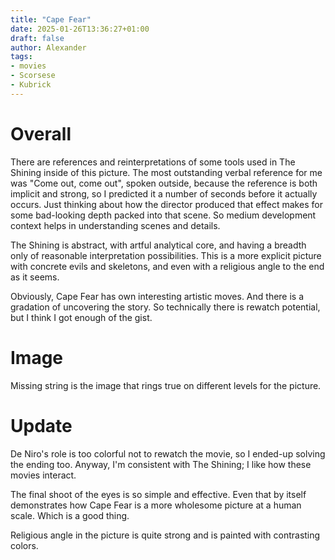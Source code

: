 ```yaml
---
title: "Cape Fear"
date: 2025-01-26T13:36:27+01:00
draft: false
author: Alexander
tags:
- movies
- Scorsese
- Kubrick
---
```


# Overall

There are references and reinterpretations of some tools used in The Shining inside of this picture.
The most outstanding verbal reference for me was "Come out, come out", spoken outside, because the reference is both implicit and strong, so I predicted it a number of seconds before it actually occurs.
Just thinking about how the director produced that effect makes for some bad-looking depth packed into that scene.
So medium development context helps in understanding scenes and details.

The Shining is abstract, with artful analytical core, and having a breadth only of reasonable interpretation possibilities.
This is a more explicit picture with concrete evils and skeletons, and even with a religious angle to the end as it seems.

Obviously, Cape Fear has own interesting artistic moves.
And there is a gradation of uncovering the story.
So technically there is rewatch potential, but I think I got enough of the gist.

# Image

Missing string is the image that rings true on different levels for the picture.

# Update

De Niro's role is too colorful not to rewatch the movie, so I ended-up solving the ending too.
Anyway, I'm consistent with The Shining; I like how these movies interact.

The final shoot of the eyes is so simple and effective.
Even that by itself demonstrates how Cape Fear is a more wholesome picture at a human scale.
Which is a good thing.

Religious angle in the picture is quite strong and is painted with contrasting colors.
